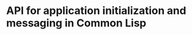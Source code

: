 API for application initialization and messaging in Common Lisp
===============================================================

